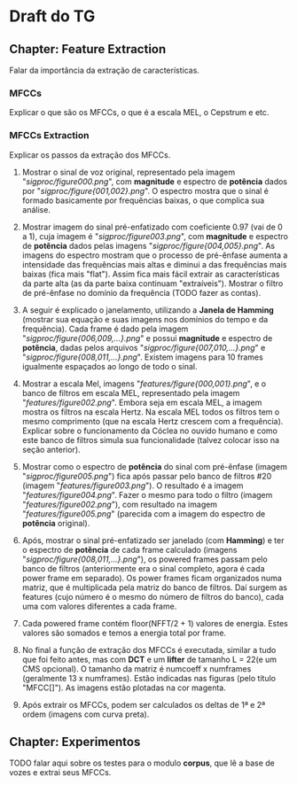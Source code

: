 # Draft do TG

## Chapter: Feature Extraction

Falar da importância da extração de características.

### MFCCs

Explicar o que são os MFCCs, o que é a escala MEL, o Cepstrum e etc.

### MFCCs Extraction

Explicar os passos da extração dos MFCCs.

1. Mostrar o sinal de voz original, representado pela imagem "*sigproc/figure000.png*", com **magnitude** e espectro de **potência** dados por "*sigproc/figure{001,002}.png*". O espectro mostra que o sinal é formado basicamente por frequências baixas, o que complica sua análise.

2. Mostrar imagem do sinal pré-enfatizado com coeficiente 0.97 (vai de 0 a 1), cuja imagem é "*sigproc/figure003.png*", com **magnitude** e espectro de **potência** dados pelas imagens "*sigproc/figure{004,005}.png*". As imagens do espectro mostram que o processo de pré-ênfase aumenta a intensidade das frequências mais altas e diminui a das frequências mais baixas (fica mais "flat"). Assim fica mais fácil extrair as características da parte alta (as da parte baixa continuam "extraíveis"). Mostrar o filtro de pré-ênfase no domínio da frequência (TODO fazer as contas).

3. A seguir é explicado o janelamento, utilizando a **Janela de Hamming** (mostrar sua equação e suas imagens nos domínios do tempo e da frequência). Cada frame é dado pela imagem "*sigproc/figure{006,009,...}.png*" e possui **magnitude** e espectro de **potência**, dadas pelos arquivos "*sigproc/figure{007,010,...}.png*" e "*sigproc/figure{008,011,...}.png*". Existem imagens para 10 frames igualmente espaçados ao longo de todo o sinal.

4. Mostrar a escala Mel, imagens "*features/figure{000,001}.png*", e o banco de filtros em escala MEL, representado pela imagem "*features/figure002.png*". Embora seja em escala MEL, a imagem mostra os filtros na escala Hertz. Na escala MEL todos os filtros tem o mesmo comprimento (que na escala Hertz crescem com a frequência). Explicar sobre o funcionamento da Cóclea no ouvido humano e como este banco de filtros simula sua funcionalidade (talvez colocar isso na seção anterior).

5. Mostrar como o espectro de **potência** do sinal com pré-ênfase (imagem "*sigproc/figure005.png*") fica após passar pelo banco de filtros #20 (imagem "*features/figure003.png*"). O resultado é a imagem "*features/figure004.png*". Fazer o mesmo para todo o filtro (imagem "*features/figure002.png*"), com resultado na imagem "*features/figure005.png*" (parecida com a imagem do espectro de **potência** original).

6. Após, mostrar o sinal pré-enfatizado ser janelado (com **Hamming**) e ter o espectro de **potência** de cada frame calculado (imagens "*sigproc/figure{008,011,...}.png*"), os powered frames passam pelo banco de filtros (anteriormente era o sinal completo, agora é cada power frame em separado). Os power frames ficam organizados numa matriz, que é multiplicada pela matriz do banco de filtros. Daí surgem as features (cujo número é o mesmo do número de filtros do banco), cada uma com valores diferentes a cada frame.

7. Cada powered frame contém floor(NFFT/2 + 1) valores de energia. Estes valores são somados e temos a energia total por frame.

8. No final a função de extração dos MFCCs é executada, similar a tudo que foi feito antes, mas com **DCT** e um **lifter** de tamanho L = 22(e um CMS opcional). O tamanho da matriz é numcoeff x numframes (geralmente 13 x numframes). Estão indicadas nas figuras (pelo título "MFCC[<frame>]"). As imagens estão plotadas na cor magenta.

9. Após extrair os MFCCs, podem ser calculados os deltas de 1ª e 2ª ordem (imagens com curva preta).


## Chapter: Experimentos

TODO falar aqui sobre os testes para o modulo **corpus**, que lê a base de vozes e extrai seus MFCCs.